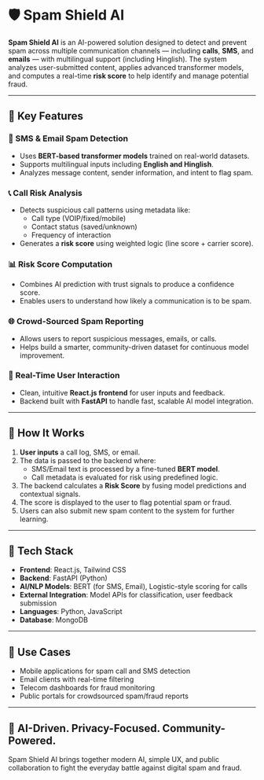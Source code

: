 # 🛡️ Spam Shield AI

**Spam Shield AI** is an AI-powered solution designed to detect and prevent spam across multiple communication channels — including **calls**, **SMS**, and **emails** — with multilingual support (including Hinglish). The system analyzes user-submitted content, applies advanced transformer models, and computes a real-time **risk score** to help identify and manage potential fraud.

---

## 🌟 Key Features

### 📩 SMS & Email Spam Detection
- Uses **BERT-based transformer models** trained on real-world datasets.
- Supports multilingual inputs including **English and Hinglish**.
- Analyzes message content, sender information, and intent to flag spam.

### 📞 Call Risk Analysis
- Detects suspicious call patterns using metadata like:
  - Call type (VOIP/fixed/mobile)
  - Contact status (saved/unknown)
  - Frequency of interaction
- Generates a **risk score** using weighted logic (line score + carrier score).

### 📊 Risk Score Computation
- Combines AI prediction with trust signals to produce a confidence score.
- Enables users to understand how likely a communication is to be spam.

### 🌐 Crowd-Sourced Spam Reporting
- Allows users to report suspicious messages, emails, or calls.
- Helps build a smarter, community-driven dataset for continuous model improvement.

### 📱 Real-Time User Interaction
- Clean, intuitive **React.js frontend** for user inputs and feedback.
- Backend built with **FastAPI** to handle fast, scalable AI model integration.

---

## 🧠 How It Works

1. **User inputs** a call log, SMS, or email.
2. The data is passed to the backend where:
   - SMS/Email text is processed by a fine-tuned **BERT model**.
   - Call metadata is evaluated for risk using predefined logic.
3. The backend calculates a **Risk Score** by fusing model predictions and contextual signals.
4. The score is displayed to the user to flag potential spam or fraud.
5. Users can also submit new spam content to the system for further learning.

---

## 🧰 Tech Stack

- **Frontend**: React.js, Tailwind CSS
- **Backend**: FastAPI (Python)
- **AI/NLP Models**: BERT (for SMS, Email), Logistic-style scoring for calls
- **External Integration**: Model APIs for classification, user feedback submission
- **Languages**: Python, JavaScript
- **Database**: MongoDB

---

## 🎯 Use Cases

- Mobile applications for spam call and SMS detection
- Email clients with real-time filtering
- Telecom dashboards for fraud monitoring
- Public portals for crowdsourced spam/fraud reports

---

## 🤖 AI-Driven. Privacy-Focused. Community-Powered.

Spam Shield AI brings together modern AI, simple UX, and public collaboration to fight the everyday battle against digital spam and fraud.


